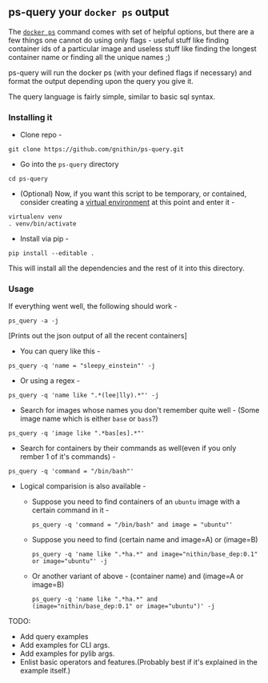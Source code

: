 ## ps-query your `docker ps` output

The [`docker ps`](https://docs.docker.com/reference/commandline/ps/) command comes with set of helpful options, but there are a few things one cannot do using only flags - useful stuff like finding container ids of a particular image and useless stuff like finding the longest container name or finding all the unique names ;)

ps-query will run the docker ps (with your defined flags if necessary) and format the output depending upon the query you give it.

The query language is fairly simple, similar to basic sql syntax.

### Installing it

* Clone repo - 
```
git clone https://github.com/gnithin/ps-query.git
```

* Go into the `ps-query` directory
```
cd ps-query
```

* (Optional) Now, if you want this script to be temporary, or contained, consider creating a [virtual environment]() at this point and enter it - 
```
virtualenv venv
. venv/bin/activate
```

* Install via pip -
```
pip install --editable .
```

This will install all the dependencies and the rest of it into this directory.

### Usage

If everything went well, the following should work - 
```
ps_query -a -j
```

[Prints out the json output of all the recent containers]

* You can query like this - 
```
ps_query -q 'name = "sleepy_einstein"' -j
```

* Or using a regex - 
```
ps_query -q 'name like ".*(lee|lly).*"' -j
```

* Search for images whose names you don't remember quite well - 
(Some image name which is either `base` or `bass`?)
```
ps_query -q 'image like ".*bas[es].*"'
```

* Search for containers by their commands as well(even if you only rember 1 of it's commands) -
```
ps_query -q 'command = "/bin/bash"'
```

* Logical comparision is also available - 
  * Suppose you need to find containers of an `ubuntu` image with a certain command in it - 
 
	```
	ps_query -q 'command = "/bin/bash" and image = "ubuntu"'
	```
	
  * Suppose you need to find (certain name and image=A) or (image=B)
  
    ```
    ps_query -q 'name like ".*ha.*" and image="nithin/base_dep:0.1" or image="ubuntu"' -j
    ```
       
  * Or another variant of above - (container name) and (image=A or image=B)
  
    ```
    ps_query -q 'name like ".*ha.*" and (image="nithin/base_dep:0.1" or image="ubuntu")' -j
    ```

TODO:
* Add query examples 
* Add examples for CLI args.
* Add examples for pylib args.
* Enlist basic operators and features.(Probably best if it's explained in the example itself.)
